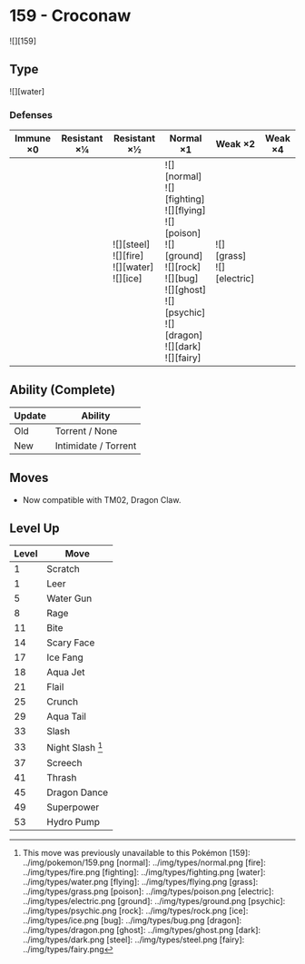 # 159 - Croconaw
![][159]

## Type

![][water]

### Defenses

Immune ×0 | Resistant ×¼ | Resistant ×½                                             | Normal ×1                                                                                                                                                                                 | Weak ×2                          | Weak ×4 | 
---       | ---          | ---                                                      | ---                                                                                                                                                                                       | ---                              | ---     | 
          |              | ![][steel]<br> ![][fire]<br> ![][water]<br> ![][ice]<br> | ![][normal]<br> ![][fighting]<br> ![][flying]<br> ![][poison]<br> ![][ground]<br> ![][rock]<br> ![][bug]<br> ![][ghost]<br> ![][psychic]<br> ![][dragon]<br> ![][dark]<br> ![][fairy]<br> | ![][grass]<br> ![][electric]<br> |         | 

## Ability (Complete)

Update | Ability              | 
---    | ---                  | 
Old    | Torrent / None       | 
New    | Intimidate / Torrent | 

## Moves

 - Now compatible with TM02, Dragon Claw.

## Level Up

Level | Move             | 
---   | ---              | 
1     | Scratch          | 
1     | Leer             | 
5     | Water Gun        | 
8     | Rage             | 
11    | Bite             | 
14    | Scary Face       | 
17    | Ice Fang         | 
18    | Aqua Jet         | 
21    | Flail            | 
25    | Crunch           | 
29    | Aqua Tail        | 
33    | Slash            | 
33    | Night Slash [^1] | 
37    | Screech          | 
41    | Thrash           | 
45    | Dragon Dance     | 
49    | Superpower       | 
53    | Hydro Pump       | 

[^1]: This move was previously unavailable to this Pokémon
[159]: ../img/pokemon/159.png
[normal]: ../img/types/normal.png
[fire]: ../img/types/fire.png
[fighting]: ../img/types/fighting.png
[water]: ../img/types/water.png
[flying]: ../img/types/flying.png
[grass]: ../img/types/grass.png
[poison]: ../img/types/poison.png
[electric]: ../img/types/electric.png
[ground]: ../img/types/ground.png
[psychic]: ../img/types/psychic.png
[rock]: ../img/types/rock.png
[ice]: ../img/types/ice.png
[bug]: ../img/types/bug.png
[dragon]: ../img/types/dragon.png
[ghost]: ../img/types/ghost.png
[dark]: ../img/types/dark.png
[steel]: ../img/types/steel.png
[fairy]: ../img/types/fairy.png
